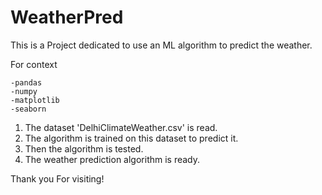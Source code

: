 # WeatherPred

This is a Project dedicated to use an ML algorithm to predict the weather.

For context

    -pandas
    -numpy 
    -matplotlib    
    -seaborn
  
1. The dataset 'DelhiClimateWeather.csv' is read.
2. The algorithm is trained on this dataset to predict it.
3. Then the algorithm is tested.
4. The weather prediction algorithm is ready.

Thank you For visiting!
